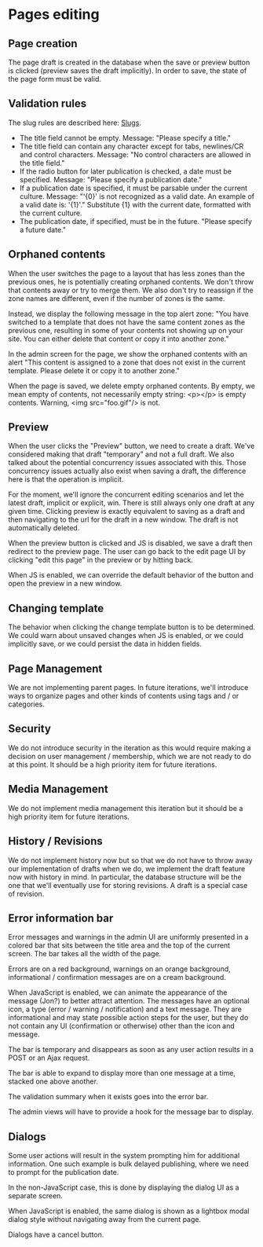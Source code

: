 Pages editing
=============

## Page creation
The page draft is created in the database when the save or preview button is clicked (preview saves the draft implicitly). In order to save, the state of the page form must be valid.

## Validation rules
The slug rules are described here: [Slugs](slugs).

* The title field cannot be empty. Message: "Please specify a title."
* The title field can contain any character except for tabs, newlines/CR and control characters. Message: "No control characters are allowed in the title field."
* If the radio button for later publication is checked, a date must be specified. Message: "Please specify a publication date."
* If a publication date is specified, it must be parsable under the current culture. Message: "'{0}' is not recognized as a valid date. An example of a valid date is: '{1}'." Substitute {1} with the current date, formatted with the current culture.
* The publication date, if specified, must be in the future. "Please specify a future date."

## Orphaned contents
When the user switches the page to a layout that has less zones than the previous ones, he is potentially creating orphaned contents. We don't throw that contents away or try to merge them. We also don't try to reassign if the zone names are different, even if the number of zones is the same.

Instead, we display the following message in the top alert zone: "You have switched to a template that does not have the same content zones as the previous one, resulting in some of your contents not showing up on your site. You can either delete that content or copy it into another zone."

In the admin screen for the page, we show the orphaned contents with an alert "This content is assigned to a zone that does not exist in the current template. Please delete it or copy it to another zone."

When the page is saved, we delete empty orphaned contents. By empty, we mean empty of contents, not necessarily empty string: &lt;p&gt;&lt;/p&gt; is empty contents. Warning, &lt;img src="foo.gif"/&gt; is not.

## Preview
When the user clicks the "Preview" button, we need to create a draft. We've considered making that draft "temporary" and not a full draft. We also talked about the potential concurrency issues associated with this. Those concurrency issues actually also exist when saving a draft, the difference here is that the operation is implicit.

For the moment, we'll ignore the concurrent editing scenarios and let the latest draft, implicit or explicit, win. There is still always only one draft at any given time.
Clicking preview is exactly equivalent to saving as a draft and then navigating to the url for the draft in a new window. The draft is not automatically deleted.

When the preview button is clicked and JS is disabled, we save a draft then redirect to the preview page. The user can go back to the edit page UI by clicking "edit this page" in the preview or by hitting back.

When JS is enabled, we can override the default behavior of the button and open the preview in a new window.

## Changing template
The behavior when clicking the change template button is to be determined. We could warn about unsaved changes when JS is enabled, or we could implicitly save, or we could persist the data in hidden fields.

## Page Management
We are not implementing parent pages. In future iterations, we'll introduce ways to organize pages and other kinds of contents using tags and / or categories.

## Security
We do not introduce security in the iteration as this would require making a decision on user management / membership, which we are not ready to do at this point. It should be a high priority item for future iterations.

## Media Management
We do not implement media management this iteration but it should be a high priority item for future iterations.

## History / Revisions
We do not implement history now but so that we do not have to throw away our implementation of drafts when we do, we implement the draft feature now with history in mind. In particular, the database structure will be the one that we'll eventually use for storing revisions. A draft is a special case of revision.

## Error information bar
Error messages and warnings in the admin UI are uniformly presented in a colored bar that sits between the title area and the top of the current screen. The bar takes all the width of the page.

Errors are on a red background, warnings on an orange background, informational / confirmation messages are on a cream background.

When JavaScript is enabled, we can animate the appearance of the message (Jon?) to better attract attention.
The messages have an optional icon, a type (error / warning / notification) and a text message. They are informational and may state possible action steps for the user, but they do not contain any UI (confirmation or otherwise) other than the icon and message.

The bar is temporary and disappears as soon as any user action results in a POST or an Ajax request.

The bar is able to expand to display more than one message at a time, stacked one above another.

The validation summary when it exists goes into the error bar.

The admin views will have to provide a hook for the message bar to display.

## Dialogs
Some user actions will result in the system prompting him for additional information. One such example is bulk delayed publishing, where we need to prompt for the publication date.

In the non-JavaScript case, this is done by displaying the dialog UI as a separate screen.

When JavaScript is enabled, the same dialog is shown as a lightbox modal dialog style without navigating away from the current page.

Dialogs have a cancel button.
